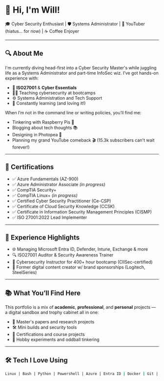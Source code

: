 <!-- Header with custom banner -->
<!--p align="center">
  <img src="https://i.imgur.com/hd2ZtLE.png" alt="Will's Portfolio Banner" />
</p -->

# 👋 Hi, I'm Will!

🎓 Cyber Security Enthusiast | 🛡️ Systems Administrator | 🎥 YouTuber (hiatus... for now) | ☕  Coffee Enjoyer

---

## 🔍 About Me

I'm currently diving head-first into a Cyber Security Master's while juggling life as a Systems Administrator and part-time InfoSec wiz. I’ve got hands-on experience with:

- 🔐 **ISO27001** & **Cyber Essentials**
- 🧑‍🏫 Teaching cybersecurity at bootcamps
- ⚙️ Systems Administration and Tech Support
- 🧠 Constantly learning (and loving it!)

When I’m not in the command line or writing policies, you’ll find me:

- Tinkering with Raspberry Pis 🧪
- Blogging about tech thoughts 📚
- Designing in Photopea 🎨
- Planning my grand YouTube comeback 🎬 (15.3k subscribers can't wait forever!)

---

## 🧾 Certifications

- ✅ Azure Fundamentals (AZ-900)
- ✅ Azure Administrator Associate *(in progress)*
- ✅ CompTIA Security+
- ✅ CompTIA Linux+ *(in progress)*
- ✅ Certified Cyber Security Practitioner (Ce-CSP)
- ✅ Certificate of Cloud Security Knowledge (CCSK)
- ✅ Certificate in Information Security Management Principles (CISMP)
- ✅ ISO 27001:2022 Lead Implementer

---

## 💼 Experience Highlights

- 🌐 Managing Microsoft Entra ID, Defender, Intune, Exchange & more
- 🔍 ISO27001 Auditor & Security Awareness Trainer
- 🧠 Cybersecurity Instructor for 400+ hour bootcamp (CIISec-certified)
- 🎨 Former digital content creator w/ brand sponsorships (Logitech, SteelSeries)

---

## 📚 What You’ll Find Here

This portfolio is a mix of **academic**, **professional**, and **personal** projects — a digital sandbox and trophy cabinet all in one:

- 🧾 Master's papers and research projects
- 🛠️ Mini builds and security tools
- 🏅 Certifications and course projects
- 🧪 Hobby experiments and oddball tinkering

---

## 🛠️ Tech I Love Using

```bash
Linux | Bash | Python | Powershell | Azure | Entra ID | Docker | Git | Raspberry Pi
